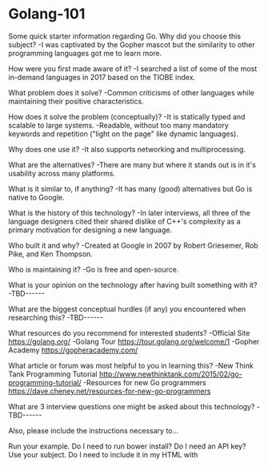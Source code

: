 # Golang-101
Some quick starter information regarding Go.
Why did you choose this subject?
-I was captivated by the Gopher mascot but the similarity to other programming languages got me to learn more.

How were you first made aware of it?
-I searched a list of some of the most in-demand languages in 2017 based on the TIOBE index.

What problem does it solve?
-Common criticisms of other languages while maintaining their positive characteristics. 

How does it solve the problem (conceptually)?
-It is statically typed and scalable to large systems.
-Readable, without too many mandatory keywords and repetition ("light on the page" like dynamic languages).

Why does one use it?
-It also supports networking and multiprocessing.

What are the alternatives?
-There are many but where it stands out is in it's usability across many platforms.

What is it similar to, if anything?
-It has many (good) alternatives but Go is native to Google.

What is the history of this technology?
-In later interviews, all three of the language designers cited their shared dislike of C++'s complexity as a primary motivation for designing a new language.

Who built it and why?
-Created at Google in 2007 by Robert Griesemer, Rob Pike, and Ken Thompson.

Who is maintaining it?
-Go is free and open-source.

What is your opinion on the technology after having built something with it?
-TBD------

What are the biggest conceptual hurdles (if any) you encountered when researching this?
-TBD------

What resources do you recommend for interested students?
-Official Site https://golang.org/
-Golang Tour https://tour.golang.org/welcome/1
-Gopher Academy https://gopheracademy.com/

What article or forum was most helpful to you in learning this?
-New Think Tank Programming Tutorial http://www.newthinktank.com/2015/02/go-programming-tutorial/
-Resources for new Go programmers https://dave.cheney.net/resources-for-new-go-programmers

What are 3 interview questions one might be asked about this technology?
-TBD------

Also, please include the instructions necessary to...

Run your example.
Do I need to run bower install? Do I need an API key?
Use your subject.
Do I need to include it in my HTML with <script> tags? Do I need to brew install anything? Can I deploy it to Heroku?
